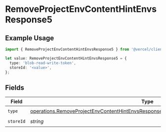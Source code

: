 # RemoveProjectEnvContentHintEnvsResponse5

## Example Usage

```typescript
import { RemoveProjectEnvContentHintEnvsResponse5 } from '@vercel/client/models/operations';

let value: RemoveProjectEnvContentHintEnvsResponse5 = {
  type: 'blob-read-write-token',
  storeId: '<value>',
};
```

## Fields

| Field     | Type                                                                                                                                                                                             | Required           | Description |
| --------- | ------------------------------------------------------------------------------------------------------------------------------------------------------------------------------------------------ | ------------------ | ----------- |
| `type`    | [operations.RemoveProjectEnvContentHintEnvsResponse200ApplicationJSONResponseBody35Type](../../models/operations/removeprojectenvcontenthintenvsresponse200applicationjsonresponsebody35type.md) | :heavy_check_mark: | N/A         |
| `storeId` | _string_                                                                                                                                                                                         | :heavy_check_mark: | N/A         |
